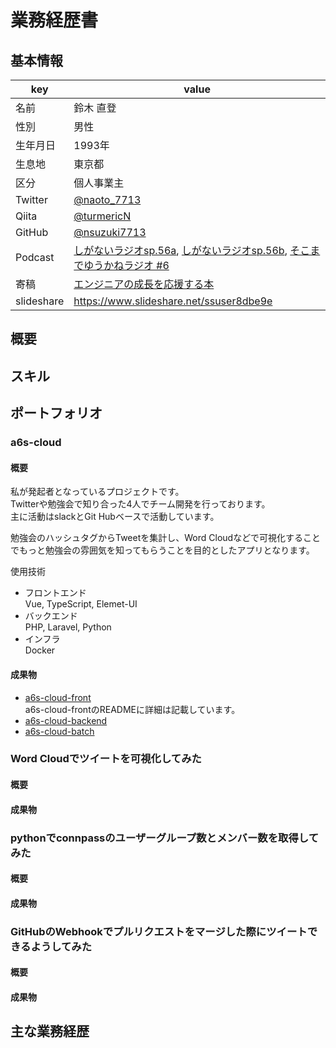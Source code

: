 # 業務経歴書

## 基本情報

|key|value|
|----|----|
|名前|鈴木 直登|
|性別|男性|
|生年月日|1993年|
|生息地|東京都|
|区分|個人事業主|
|Twitter|[@naoto_7713](https://twitter.com/naoto_7713)|
|Qiita|[@turmericN](https://qiita.com/turmericN)|
|GitHub|[@nsuzuki7713](https://github.com/nsuzuki7713)|
|Podcast|[しがないラジオsp.56a](https://shiganai.org/ep/sp56a-naoto_7713), [しがないラジオsp.56b](https://shiganai.org/ep/sp56b-naoto_7713), [そこまでゆうかねラジオ #6](https://anchor.fm/yukaneradio/episodes/6-e2pf64)|
|寄稿|[エンジニアの成長を応援する本](https://booth.pm/ja/items/1317843)|
|slideshare|https://www.slideshare.net/ssuser8dbe9e|

## 概要

## スキル

## ポートフォリオ
### a6s-cloud
#### 概要
私が発起者となっているプロジェクトです。  
Twitterや勉強会で知り合った4人でチーム開発を行っております。  
主に活動はslackとGit Hubベースで活動しています。  
  
勉強会のハッシュタグからTweetを集計し、Word Cloudなどで可視化することでもっと勉強会の雰囲気を知ってもらうことを目的としたアプリとなります。  
  
使用技術
- フロントエンド  
Vue, TypeScript, Elemet-UI
- バックエンド  
PHP, Laravel, Python
- インフラ  
Docker

#### 成果物
- [a6s-cloud-front](https://github.com/nsuzuki7713/a6s-cloud-front)  
a6s-cloud-frontのREADMEに詳細は記載しています。
- [a6s-cloud-backend](https://github.com/nsuzuki7713/a6s-cloud-backend)  
- [a6s-cloud-batch](https://github.com/nsuzuki7713/a6s-cloud-batch)  


### Word Cloudでツイートを可視化してみた
#### 概要
#### 成果物

### pythonでconnpassのユーザーグループ数とメンバー数を取得してみた
#### 概要
#### 成果物

### GitHubのWebhookでプルリクエストをマージした際にツイートできるようしてみた
#### 概要
#### 成果物

## 主な業務経歴
